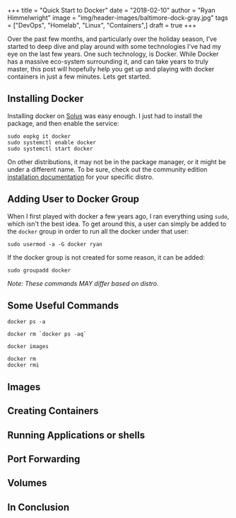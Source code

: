 +++
title  = "Quick Start to Docker"
date   = "2018-02-10"
author = "Ryan Himmelwright"
image  = "img/header-images/baltimore-dock-gray.jpg"
tags   = ["DevOps", "Homelab", "Linux", "Containers",]
draft  = true
+++

Over the past few months, and particularly over the holiday season, I've started
to deep dive and play around with some technologies I've had my eye on the last
few years. One such technology, is Docker. While Docker has a massive eco-system
surrounding it, and can take years to truly master, this post will hopefully
help you get up and playing with docker containers in just a few minutes. Lets
get started.

<!--more-->


## Installing Docker

Installing docker on [Solus](https://solus-project.com) was easy enough. I just
had to install the package, and then enable the service:

```
sudo eopkg it docker
sudo systemctl enable docker
sudo systemctl start docker
```

On other distributions, it may not be in the package manager, or it might be
under a different name. To be sure, check out the community edition
[installation
documentation](https://docs.docker.com/install/linux/docker-ce/fedora/#set-up-the-repository)
for your specific distro.


## Adding User to Docker Group

When I first played with docker a few years ago, I ran everything using `sudo`,
which isn't the best idea. To get around this, a user can simply be added to the
`docker` group in order to run all the docker under that user:

```
sudo usermod -a -G docker ryan
```

If the docker group is not created for some reason, it can be added:

```
sudo groupadd docker
```

*Note: These commands MAY differ based on distro.*

## Some Useful Commands

```
docker ps -a
```

```
docker rm `docker ps -aq`
```
```
docker images
```

```
docker rm
docker rmi
```

## Images

## Creating Containers

## Running Applications or shells

## Port Forwarding

## Volumes

## In Conclusion 


